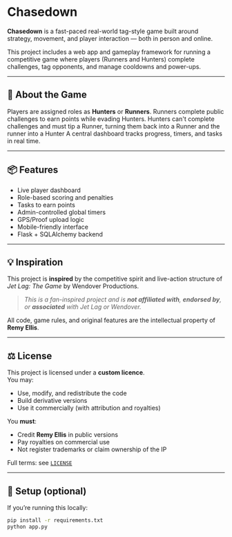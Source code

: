 # Chasedown

**Chasedown** is a fast-paced real-world tag-style game built around strategy, movement, and player interaction — both in person and online.

This project includes a web app and gameplay framework for running a competitive game where players (Runners and Hunters) complete challenges, tag opponents, and manage cooldowns and power-ups.

---

## 🎯 About the Game

Players are assigned roles as **Hunters** or **Runners**. Runners complete public challenges to earn points while evading Hunters. Hunters can't complete challenges and must tip a Runner, turning them back into a Runner and the runner into a Hunter A central dashboard tracks progress, timers, and tasks in real time.

---

## 📦 Features

- Live player dashboard  
- Role-based scoring and penalties
- Tasks to earn points  
- Admin-controlled global timers  
- GPS/Proof upload logic  
- Mobile-friendly interface  
- Flask + SQLAlchemy backend  

---

## 💡 Inspiration

This project is **inspired** by the competitive spirit and live-action structure of *Jet Lag: The Game* by Wendover Productions.  
> _This is a fan-inspired project and is **not affiliated with**, **endorsed by**, or **associated** with Jet Lag or Wendover._

All code, game rules, and original features are the intellectual property of **Remy Ellis**.

---

## ⚖️ License

This project is licensed under a **custom licence**.  
You may:
- Use, modify, and redistribute the code
- Build derivative versions
- Use it commercially (with attribution and royalties)

You **must**:
- Credit **Remy Ellis** in public versions
- Pay royalties on commercial use
- Not register trademarks or claim ownership of the IP

Full terms: see [`LICENSE`](./LICENSE)

---

## 🚀 Setup (optional)

If you’re running this locally:

```bash
pip install -r requirements.txt
python app.py
